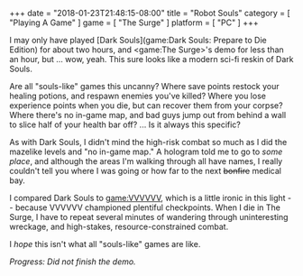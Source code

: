 +++
date = "2018-01-23T21:48:15-08:00"
title = "Robot Souls"
category = [ "Playing A Game" ]
game = [ "The Surge" ]
platform = [ "PC" ]
+++

I may only have played [Dark Souls](game:Dark Souls: Prepare to Die Edition) for about two hours, and <game:The Surge>'s demo for less than an hour, but ... wow, yeah.  This sure looks like a modern sci-fi reskin of Dark Souls.

Are all "souls-like" games this uncanny?  Where save points restock your healing potions, and respawn enemies you've killed?  Where you lose experience points when you die, but can recover them from your corpse?  Where there's no in-game map, and bad guys jump out from behind a wall to slice half of your health bar off?  ... Is it always this specific?

As with Dark Souls, I didn't mind the high-risk combat so much as I did the mazelike levels and "no in-game map."  A hologram told me to go to <i>some place</i>, and although the areas I'm walking through all have names, I really couldn't tell you where I was going or how far to the next <s>bonfire</s> medical bay.

I compared Dark Souls to <game:VVVVVV>, which is a little ironic in this light -- because VVVVVV championed plentiful checkpoints.  When I die in The Surge, I have to repeat several minutes of wandering through uninteresting wreckage, and high-stakes, resource-constrained combat.

I <i>hope</i> this isn't what all "souls-like" games are like.

<i>Progress: Did not finish the demo.</i>
